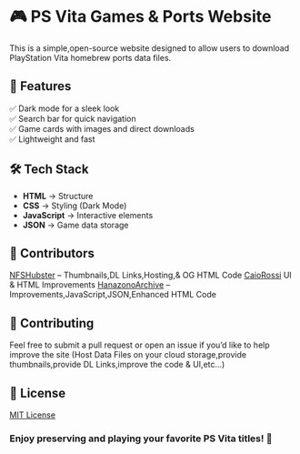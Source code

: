 # 🎮 PS Vita Games & Ports Website  

This is a simple,open-source website designed to allow users to download PlayStation Vita homebrew ports data files.

## 🚀 Features  
✅ Dark mode for a sleek look  
✅ Search bar for quick navigation  
✅ Game cards with images and direct downloads  
✅ Lightweight and fast  

## 🛠 Tech Stack  
- **HTML** → Structure  
- **CSS** → Styling (Dark Mode)  
- **JavaScript** → Interactive elements  
- **JSON** → Game data storage  

## 👥 Contributors
[NFSHubster](https://github.com/NFSHubster) – Thumbnails,DL Links,Hosting,& OG HTML Code
[CaioRossi](https://github.com/Caiorossi00) UI & HTML Improvements
[HanazonoArchive](https://github.com/HanazonoArchive) – Improvements,JavaScript,JSON,Enhanced HTML Code

## 🤝 Contributing
Feel free to submit a pull request or open an issue if you’d like to help improve the site (Host Data Files on your cloud storage,provide thumbnails,provide DL Links,improve the code & UI,etc...)

## 📜 License
[MIT License](https://opensource.org/license/MIT)



### Enjoy preserving and playing your favorite PS Vita titles! 🚀
